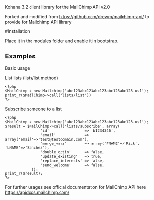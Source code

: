 Kohana 3.2 client library for the MailChimp API v2.0 

Forked and modified from https://github.com/drewm/mailchimp-api/ to provide for Mailchimp API library

#Installation

Place it in the modules folder and enable it in bootstrap.

Examples
--------
Basic usage
	<?php
	$MailChimp = new Mailchimp('abc123abc123abc123abc123abc123-us1'); // where 'abc123abc123abc123abc123abc123-us1' is your API key
	?>

List lists (lists/list method)

	<?php
	$MailChimp = new Mailchimp('abc123abc123abc123abc123abc123-us1');
	print_r($MailChimp->call('lists/list'));
	?>

Subscribe someone to a list

	<?php
	$MailChimp = new Mailchimp('abc123abc123abc123abc123abc123-us1');
	$result = $MailChimp->call('lists/subscribe', array(
					'id'                => 'b1234346',
					'email'             => array('email'=>'test@testdomain.com'),
					'merge_vars'        => array('FNAME'=>'Rick', 'LNAME'=>'Sanchez'),
					'double_optin'      => false,
					'update_existing'   => true,
					'replace_interests' => false,
					'send_welcome'      => false,
				));
	print_r($result);
	?>
For further usages see official documentation for MailChimp API here https://apidocs.mailchimp.com/